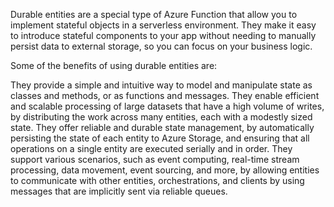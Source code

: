 Durable entities are a special type of Azure Function that allow you to implement stateful objects in a serverless environment. They make it easy to introduce stateful components to your app without needing to manually persist data to external storage, so you can focus on your business logic.

Some of the benefits of using durable entities are:

They provide a simple and intuitive way to model and manipulate state as classes and methods, or as functions and messages.
They enable efficient and scalable processing of large datasets that have a high volume of writes, by distributing the work across many entities, each with a modestly sized state.
They offer reliable and durable state management, by automatically persisting the state of each entity to Azure Storage, and ensuring that all operations on a single entity are executed serially and in order.
They support various scenarios, such as event computing, real-time stream processing, data movement, event sourcing, and more, by allowing entities to communicate with other entities, orchestrations, and clients by using messages that are implicitly sent via reliable queues.